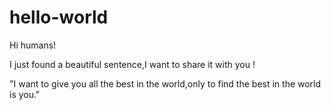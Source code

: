 # hello-world

Hi humans!

I just found a beautiful sentence,I want to share it with you !

"I want to give you all the best in the world,only to find the best in the world is you."
